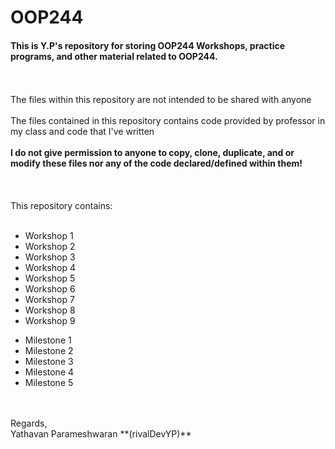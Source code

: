 # OOP244

#### This is Y.P's repository for storing OOP244 Workshops, practice programs, and other material related to OOP244. 
<br /><br />
The files within this repository are not intended to be shared with anyone 
<br /><br />
The files contained in this repository contains code provided by professor in my class and code that I've written
<br /><br />
**I do not give permission to anyone to copy, clone, duplicate, and or modify these files nor any of the code declared/defined within them!**
<br /><br />
<br /><br />
This repository contains: 
<br /><br />
* Workshop 1 
* Workshop 2
* Workshop 3
* Workshop 4
* Workshop 5
* Workshop 6
* Workshop 7
* Workshop 8
* Workshop 9
- Milestone 1
- Milestone 2
- Milestone 3
- Milestone 4
- Milestone 5
<br /><br />
<br />
Regards,
<br />
Yathavan Parameshwaran **(rivalDevYP)**


